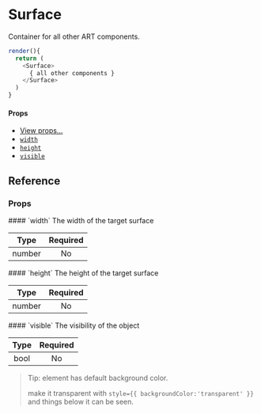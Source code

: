 # Surface
Container for all other ART components.

```js
render(){
  return (
    <Surface>
      { all other components }
    </Surface>
  )
}
```

#### Props

- [View props...](https://facebook.github.io/react-native/docs/view.html#props)
- [`width`](#width)
- [`height`](#height)
- [`visible`](#visible)

## Reference

### Props

<a name="width" />
#### `width`
The width of the target surface

| Type   | Required |
|:------:|:--------:|
| number | No       |

<a name="height" />
#### `height`
The height of the target surface

| Type   | Required |
|:------:|:--------:|
| number | No       |

<a name="visible" />
#### `visible`
The visibility of the object

| Type   | Required |
|:------:|:--------:|
| bool   | No       |

> Tip: <Surface/> element has default background color.
>
> make it transparent with `style={{ backgroundColor:'transparent' }}` and things below it can be seen.


